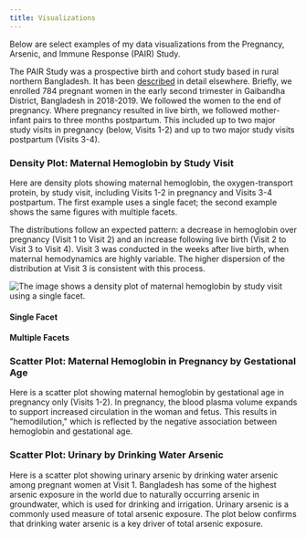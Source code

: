 ```yaml
---
title: Visualizations
---
```

Below are select examples of my data visualizations from the Pregnancy, Arsenic, and Immune Response (PAIR) Study. 

The PAIR Study was a prospective birth and cohort study based in rural northern Bangladesh. It has been [described](https://onlinelibrary.wiley.com/doi/full/10.1111/ppe.12949) in detail elsewhere. Briefly, we enrolled 784 pregnant women in the early second trimester in Gaibandha District, Bangladesh in 2018-2019. We followed the women to the end of pregnancy. Where pregnancy resulted in live birth, we followed mother-infant pairs to three months postpartum. This included up to two major study visits in pregnancy (below, Visits 1-2) and up to two major study visits postpartum (Visits 3-4).

### Density Plot: Maternal Hemoglobin by Study Visit

Here are density plots showing maternal hemoglobin, the oxygen-transport protein, by study visit, including Visits 1-2 in pregnancy and Visits 3-4 postpartum. The first example uses a single facet; the second example shows the same figures with multiple facets.

The distributions follow an expected pattern: a decrease in hemoglobin over pregnancy (Visit 1 to Visit 2) and an increase following live birth (Visit 2 to Visit 3 to Visit 4). Visit 3 was conducted in the weeks after live birth, when maternal hemodynamics are highly variable. The higher dispersion of the distribution at Visit 3 is consistent with this process.

![The image shows a density plot of maternal hemoglobin by study visit using a single facet.](dens_hemo_visit_single.png)

#### Single Facet

#### Multiple Facets

### Scatter Plot: Maternal Hemoglobin in Pregnancy by Gestational Age

Here is a scatter plot showing maternal hemoglobin by gestational age in pregnancy only (Visits 1-2). In pregnancy, the blood plasma volume expands to support increased circulation in the woman and fetus. This results in "hemodilution," which is reflected by the negative association between hemoglobin and gestational age.

### Scatter Plot: Urinary by Drinking Water Arsenic

Here is a scatter plot showing urinary arsenic by drinking water arsenic among pregnant women at Visit 1. Bangladesh has some of the highest arsenic exposure in the world due to naturally occurring arsenic in groundwater, which is used for drinking and irrigation. Urinary arsenic is a commonly used measure of total arsenic exposure. The plot below confirms that drinking water arsenic is a key driver of total arsenic exposure.

